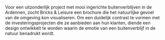 Voor een uitzonderlijk project met mooi ingerichte buitenverblijven in de Ardennen, zocht Bricks & Leisure een brochure die het natuurlijke gevoel van de omgeving kon visualiseren. Om een duidelijk contrast te vormen met de investeringsprojecten die ze aanbieden aan hun klanten, diende een design ontwikkelt te worden waarin de emotie van een buitenverblijf in de natuur benadrukt wordt.